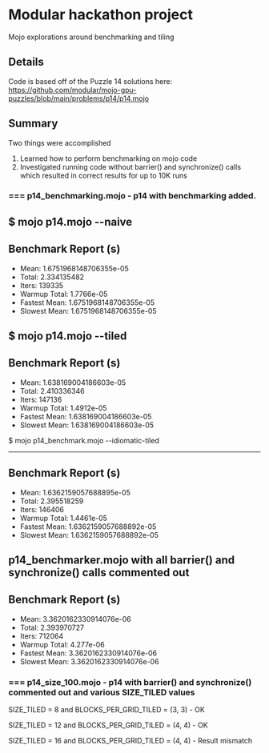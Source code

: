 # Modular hackathon project
Mojo explorations around benchmarking and tiling

## Details

Code is based off of the Puzzle 14 solutions here: https://github.com/modular/mojo-gpu-puzzles/blob/main/problems/p14/p14.mojo

## Summary

Two things were accomplished

1.  Learned how to perform benchmarking on mojo code
2.  Investigated running code without barrier() and synchronize() calls which resulted in correct results for up to 10K runs

### === p14_benchmarking.mojo - p14 with benchmarking added. 

$ mojo p14.mojo --naive
--------------------------------------------------------------------------------
Benchmark Report (s)
--------------------------------------------------------------------------------
- Mean: 1.6751968148706355e-05
- Total: 2.334135482
- Iters: 139335
- Warmup Total: 1.7766e-05
- Fastest Mean: 1.6751968148706355e-05
- Slowest Mean: 1.6751968148706355e-05

$ mojo p14.mojo --tiled
--------------------------------------------------------------------------------
Benchmark Report (s)
--------------------------------------------------------------------------------
- Mean: 1.638169004186603e-05
- Total: 2.410336346
- Iters: 147136
- Warmup Total: 1.4912e-05
- Fastest Mean: 1.638169004186603e-05
- Slowest Mean: 1.638169004186603e-05


$ mojo p14_benchmark.mojo --idiomatic-tiled

--------------------------------------------------------------------------------
Benchmark Report (s)
--------------------------------------------------------------------------------
- Mean: 1.6362159057688895e-05
- Total: 2.395518259
- Iters: 146406
- Warmup Total: 1.4461e-05
- Fastest Mean: 1.6362159057688892e-05
- Slowest Mean: 1.6362159057688892e-05

p14_benchmarker.mojo with all barrier() and synchronize() calls commented out
--------------------------------------------------------------------------------
Benchmark Report (s)
--------------------------------------------------------------------------------
- Mean: 3.3620162330914076e-06
- Total: 2.393970727
- Iters: 712064
- Warmup Total: 4.277e-06
- Fastest Mean: 3.3620162330914076e-06
- Slowest Mean: 3.3620162330914076e-06


### === p14_size_100.mojo - p14 with barrier() and synchronize() commented out and various SIZE_TILED values

SIZE_TILED = 8 and BLOCKS_PER_GRID_TILED = (3, 3) - OK

SIZE_TILED = 12 and BLOCKS_PER_GRID_TILED = (4, 4) - OK

SIZE_TILED = 16 and BLOCKS_PER_GRID_TILED = (4, 4) - Result mismatch
